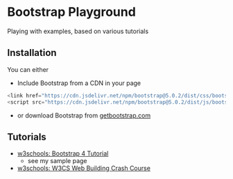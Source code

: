 # Bootstrap Playground

Playing with examples, based on various tutorials

## Installation

You can either

- Include Bootstrap from a CDN in your page

``` javascript
<link href="https://cdn.jsdelivr.net/npm/bootstrap@5.0.2/dist/css/bootstrap.min.css" rel="stylesheet" integrity="sha384-EVSTQN3/azprG1Anm3QDgpJLIm9Nao0Yz1ztcQTwFspd3yD65VohhpuuCOmLASjC" crossorigin="anonymous">
<script src="https://cdn.jsdelivr.net/npm/bootstrap@5.0.2/dist/js/bootstrap.bundle.min.js" integrity="sha384-MrcW6ZMFYlzcLA8Nl+NtUVF0sA7MsXsP1UyJoMp4YLEuNSfAP+JcXn/tWtIaxVXM" crossorigin="anonymous"></script>
```

- or download Bootstrap from [getbootstrap.com](https://getbootstrap.com/docs/5.0/getting-started/download/)

## Tutorials

- [w3schools: Bootstrap 4 Tutorial](https://www.w3schools.com/bootstrap4/default.asp)
  - see my sample page
- [w3schools: W3CS Web Building Crash Course](https://www.w3schools.com/w3css/w3css_web.asp)
